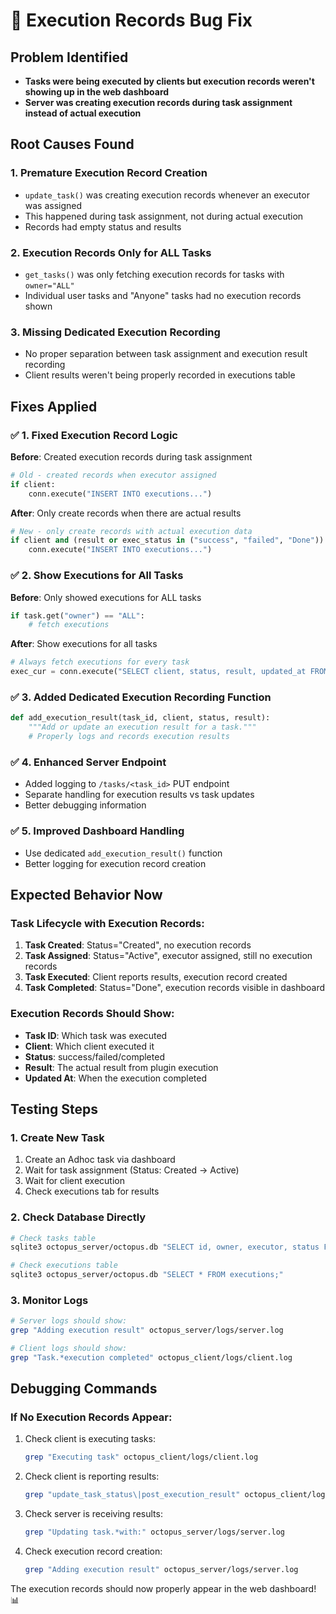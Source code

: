 # 🐛 Execution Records Bug Fix

## Problem Identified
- **Tasks were being executed by clients but execution records weren't showing up in the web dashboard**
- **Server was creating execution records during task assignment instead of actual execution**

## Root Causes Found

### 1. **Premature Execution Record Creation**
- `update_task()` was creating execution records whenever an executor was assigned
- This happened during task assignment, not during actual execution
- Records had empty status and results

### 2. **Execution Records Only for ALL Tasks**
- `get_tasks()` was only fetching execution records for tasks with `owner="ALL"`
- Individual user tasks and "Anyone" tasks had no execution records shown

### 3. **Missing Dedicated Execution Recording**
- No proper separation between task assignment and execution result recording
- Client results weren't being properly recorded in executions table

## Fixes Applied

### ✅ **1. Fixed Execution Record Logic**
**Before**: Created execution records during task assignment
```python
# Old - created records when executor assigned
if client:
    conn.execute("INSERT INTO executions...")
```

**After**: Only create records when there are actual results
```python
# New - only create records with actual execution data
if client and (result or exec_status in ("success", "failed", "Done")):
    conn.execute("INSERT INTO executions...")
```

### ✅ **2. Show Executions for All Tasks**
**Before**: Only showed executions for ALL tasks
```python
if task.get("owner") == "ALL":
    # fetch executions
```

**After**: Show executions for all tasks
```python
# Always fetch executions for every task
exec_cur = conn.execute("SELECT client, status, result, updated_at FROM executions WHERE task_id=?", (task["id"],))
```

### ✅ **3. Added Dedicated Execution Recording Function**
```python
def add_execution_result(task_id, client, status, result):
    """Add or update an execution result for a task."""
    # Properly logs and records execution results
```

### ✅ **4. Enhanced Server Endpoint**
- Added logging to `/tasks/<task_id>` PUT endpoint
- Separate handling for execution results vs task updates
- Better debugging information

### ✅ **5. Improved Dashboard Handling**
- Use dedicated `add_execution_result()` function
- Better logging for execution record creation

## Expected Behavior Now

### **Task Lifecycle with Execution Records:**
1. **Task Created**: Status="Created", no execution records
2. **Task Assigned**: Status="Active", executor assigned, still no execution records
3. **Task Executed**: Client reports results, execution record created
4. **Task Completed**: Status="Done", execution records visible in dashboard

### **Execution Records Should Show:**
- **Task ID**: Which task was executed
- **Client**: Which client executed it
- **Status**: success/failed/completed
- **Result**: The actual result from plugin execution
- **Updated At**: When the execution completed

## Testing Steps

### 1. **Create New Task**
1. Create an Adhoc task via dashboard
2. Wait for task assignment (Status: Created → Active)
3. Wait for client execution
4. Check executions tab for results

### 2. **Check Database Directly**
```bash
# Check tasks table
sqlite3 octopus_server/octopus.db "SELECT id, owner, executor, status FROM tasks;"

# Check executions table
sqlite3 octopus_server/octopus.db "SELECT * FROM executions;"
```

### 3. **Monitor Logs**
```bash
# Server logs should show:
grep "Adding execution result" octopus_server/logs/server.log

# Client logs should show:
grep "Task.*execution completed" octopus_client/logs/client.log
```

## Debugging Commands

### **If No Execution Records Appear:**
1. Check client is executing tasks:
   ```bash
   grep "Executing task" octopus_client/logs/client.log
   ```

2. Check client is reporting results:
   ```bash
   grep "update_task_status\|post_execution_result" octopus_client/logs/client.log
   ```

3. Check server is receiving results:
   ```bash
   grep "Updating task.*with:" octopus_server/logs/server.log
   ```

4. Check execution record creation:
   ```bash
   grep "Adding execution result" octopus_server/logs/server.log
   ```

The execution records should now properly appear in the web dashboard! 📊
